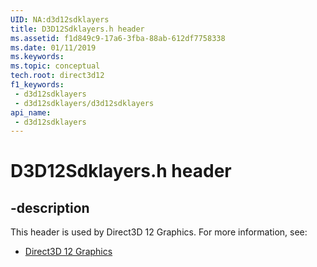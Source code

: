 ```yaml
---
UID: NA:d3d12sdklayers
title: D3D12Sdklayers.h header
ms.assetid: f1d849c9-17a6-3fba-88ab-612df7758338
ms.date: 01/11/2019
ms.keywords: 
ms.topic: conceptual
tech.root: direct3d12
f1_keywords:
 - d3d12sdklayers
 - d3d12sdklayers/d3d12sdklayers
api_name:
 - d3d12sdklayers
---
```


# D3D12Sdklayers.h header


## -description

This header is used by Direct3D 12 Graphics. For more information, see:

- [Direct3D 12 Graphics](../_direct3d12/index.md)

